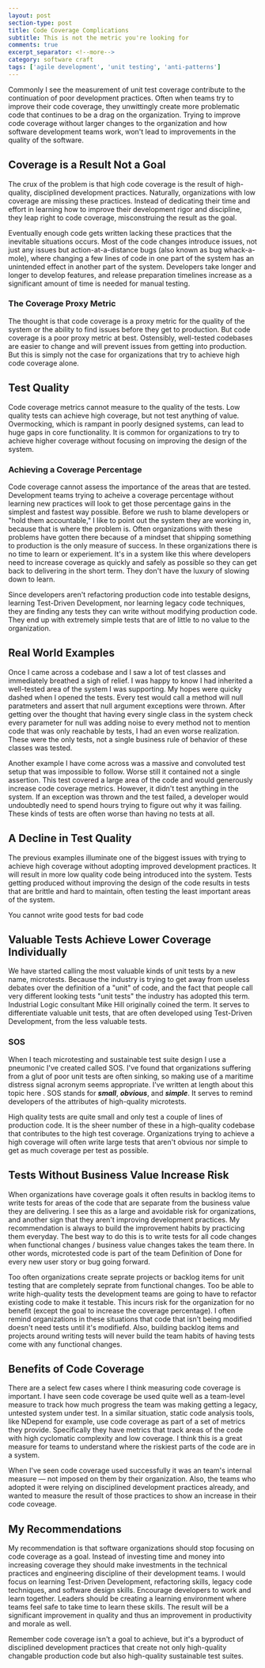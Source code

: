 ```yaml
---
layout: post
section-type: post
title: Code Coverage Complications 
subtitle: This is not the metric you're looking for
comments: true
excerpt_separator: <!--more-->
category: software craft 
tags: ['agile development', 'unit testing', 'anti-patterns']
---
```


Commonly I see the measurement of unit test coverage contribute to the continuation of poor development practices. Often when teams try to improve their code coverage, they unwittingly create more problematic code that continues to be a drag on the organization. Trying to improve code coverage without larger changes to the organization and how software development teams work, won't lead to improvements in the quality of the software. 
<!--more-->

## Coverage is a Result Not a Goal
The crux of the problem is that high code coverage is the result of high-quality, disciplined development practices. Naturally, organizations with low coverage are missing these practices. Instead of dedicating their time and effort in learning how to improve their development rigor and discipline, they leap right to code coverage, misconstruing the result as the goal. 

Eventually enough code gets written lacking these practices that the inevitable situations occurs. Most of the code changes introduce issues, not just any issues but action-at-a-distance bugs (also known as bug whack-a-mole), where changing a few lines of code in one part of the system has an unintended effect in another part of the system. Developers take longer and longer to develop features, and release preparation timelines increase as a significant amount of time is needed for manual testing.

### The Coverage Proxy Metric
The thought is that code coverage is a proxy metric for the quality of the system or the ability to find issues before they get to production. But code coverage is a poor proxy metric at best. Ostensibly, well-tested codebases are easier to change and will prevent issues from getting into production. But this is simply not the case for organizations that try to achieve high code coverage alone. 

## Test Quality
Code coverage metrics cannot measure to the quality of the tests. Low quality tests can achieve high coverage, but not test anything of value. Overmocking, which is rampant in poorly designed systems, can lead to huge gaps in core functionality. It is common for organizations to try to achieve higher coverage without focusing on improving the design of the system. 

### Achieving a Coverage Percentage
Code coverage cannot assess the importance of the areas that are tested. Development teams trying to acheive a coverage percentage without learning new practices will look to get those percentage gains in the simplest and fastest way possible. Before we rush to blame developers or "hold them accountable," I like to point out the system they are working in, because that is where the problem is. Often organizations with these problems have gotten there because of a mindset that shipping something to production is the only measure of success. In these organizations there is no time to learn or experiement. It's in a system like this where developers need to increase coverage as quickly and safely as possible so they can get back to delivering in the short term. They don't have the luxury of slowing down to learn.

Since developers aren't refactoring production code into testable designs, learning Test-Driven Development, nor learning legacy code techniques, they are finding any tests they can write without modifying production code. They end up with extremely simple tests that are of little to no value to the organization.

## Real World Examples
Once I came across a codebase and I saw a lot of test classes and immediately breathed a sigh of relief. I was happy to know I had inherited a well-tested area of the system I was supporting. My hopes were quicky dashed when I opened the tests. Every test would call a method will null paratmeters and assert that null argument exceptions were thrown. After getting over the thought that having every single class in the system check every parameter for null was adding noise to every method not to mention code that was only reachable by tests, I had an even worse realization. These were the only tests, not a single business rule of behavior of these classes was tested. 

 Another example I have come across was a massive and convoluted test setup that was impossible to follow. Worse still it contained not a single assertion. This test covered a large area of the code and would generously increase code coverage metrics. However, it didn't test anything in the system. If an exception was thrown and the test failed, a developer would undoubtedly need to spend hours trying to figure out why it was failing. These kinds of tests are often worse than having no tests at all. 

## A Decline in Test Quality
The previous examples illuminate one of the biggest issues with trying to achieve high coverage without adopting improved development practices. It will result in more low quality code being introduced into the system. Tests getting produced without improving the design of the code results in tests that are brittle and hard to maintain, often testing the least important areas of the system. 

You cannot write good tests for bad code

## Valuable Tests Achieve Lower Coverage Individually
We have started calling the most valuable kinds of unit tests by a new name, microtests. Because the industry is trying to get away from useless debates over the definition of a "unit" of code, and the fact that people call very different looking tests "unit tests" the industry has adopted this term. Industrial Logic consultant Mike Hill originally coined the term. It serves to differentiate valuable unit tests, that are often developed using Test-Driven Development, from the less valuable tests. 

### SOS
When I teach microtesting and sustainable test suite design I use a pneumonic I've created called SOS. I've found that organizations suffering from a glut of poor unit tests are often sinking, so making use of a maritime distress signal acronym seems appropriate. I've written at length about this topic here <LINK>. SOS stands for **_small_**, **_obvious_**, and **_simple_**. It serves to remind developers of the attributes of high-quality microtests. 

High quality tests are quite small and only test a couple of lines of production code. It is the sheer number of these in a high-quality codebase that contributes to the high test coverage. Organizations trying to achieve a high coverage will often write large tests that aren't obvious nor simple to get as much coverage per test as possible. 

## Tests Without Business Value Increase Risk
When organizations have coverage goals it often results in backlog items to write tests for areas of the code that are separate from the business value they are delivering. I see this as a large and avoidable risk for organizations, and another sign that they aren't improving development practices. My recommendation is always to build the improvement habits by practicing them everyday. The best way to do this is to write tests for all code changes when functional changes / business value changes takes the team there. In other words, microtested code is part of the team Definition of Done for every new user story or bug going forward. 

Too often organizations create seprate projects or backlog items for unit testing that are completely seprate from functional changes. Too be able to write high-quality tests the development teams are going to have to refactor existing code to make it testable. This incurs risk for the organization for no benefit (except the goal to increase the coverage percentage). I often remind organizations in these situations that code that isn't being modified doesn't need tests until it's modifiefd. Also, building backlog items and projects around writing tests will never build the team habits of having tests come with any functional changes. 

## Benefits of Code Coverage
There are a select few cases where I think measuring code coverage is important. I have seen code coverage be used quite well as a team-level measure to track how much progress the team was making getting a legacy, untested system under test. In a similar situation, static code analysis tools, like NDepend for example, use code coverage as part of a set of metrics they provide. Specifically they have metrics that track areas of the code with high cyclomatic complexity and low coverage. I think this is a great measure for teams to understand where the riskiest parts of the code are in a system. 

When I've seen code coverage used successfully it was an team's internal measure &mdash; not imposed on them by their organization. Also, the teams who adopted it were relying on disciplined development practices already, and wanted to measure the result of those practices to show an increase in their code coveage. 

## My Recommendations
My recommendation is that software organizations should stop focusing on code coverage as a goal. Instead of investing time and money into increasing coverage they should make investments in the technical practices and engineering discipline of their development teams. I would focus on learning Test-Driven Development, refactoring skills, legacy code techniques, and software design skills. Encourage developers to work and learn together. Leaders should be creating a learning environment where teams feel safe to take time to learn these skills. The result will be a significant improvement in quality and thus an improvement in productivity and morale as well. 

Remember code coverage isn't a goal to achieve, but it's a byproduct of disciplined development practices that create not only high-quality changable production code but also high-quality sustainable test suites. 